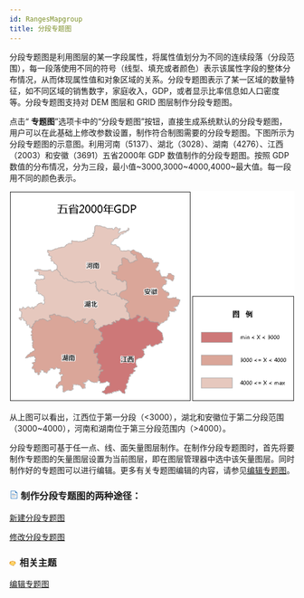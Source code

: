 ```yaml
---
id: RangesMapgroup
title: 分段专题图
---
```

分段专题图是利用图层的某一字段属性，将属性值划分为不同的连续段落（分段范围），每一段落使用不同的符号（线型、填充或者颜色）表示该属性字段的整体分布情况，从而体现属性值和对象区域的关系。分段专题图表示了某一区域的数量特征，如不同区域的销售数字，家庭收入，GDP，或者显示比率信息如人口密度等。分段专题图支持对
DEM 图层和 GRID 图层制作分段专题图。

点击“ **专题图**”选项卡中的“分段专题图”按钮，直接生成系统默认的分段专题图，用户可以在此基础上修改参数设置，制作符合制图需要的分段专题图。下图所示为分段专题图的示意图。利用河南（5137）、湖北（3028）、湖南（4276）、江西（2003）和安徽（3691）五省2000年 GDP 数值制作的分段专题图。按照 GDP 数值的分布情况，分为三段，最小值~3000,3000~4000,4000~最大值。每一段用不同的颜色表示。

![](img/RangeTheme.png)  

从上图可以看出，江西位于第一分段（<3000），湖北和安徽位于第二分段范围（3000~4000），河南和湖南位于第三分段范围内（>4000）。

分段专题图可基于任一点、线、面矢量图层制作。在制作分段专题图时，首先将要制作专题图的矢量图层设置为当前图层，即在图层管理器中选中该矢量图层。同时制作好的专题图可以进行编辑。更多有关专题图编辑的内容，请参见[编辑专题图](../EditingMap/EditingMap.html)。

### ![](../../img/read.gif) 制作分段专题图的两种途径：

<!-- ![](../../img/smalltitle.png)  -->
[新建分段专题图](RangesMapDefault.html)

<!-- ![](../../img/smalltitle.png)  -->
[修改分段专题图](RangesMapGroupDia.html)

### ![](../../img/seealso.png) 相关主题

<!-- ![](../../img/smalltitle.png)  -->
[编辑专题图](../EditingMap/EditingMap.html)